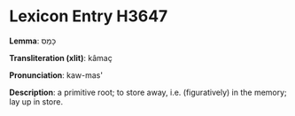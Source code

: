 # Lexicon Entry H3647

**Lemma**: כָּמַס

**Transliteration (xlit)**: kâmaç

**Pronunciation**: kaw-mas'

**Description**:
a primitive root; to store away, i.e. (figuratively) in the memory; lay up in store.
